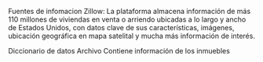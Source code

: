 Fuentes de infomacion
Zillow: 
La plataforma almacena información de más 110 millones de viviendas en venta o arriendo ubicadas a lo largo y ancho de Estados Unidos, con datos clave de sus características, imágenes, ubicación geográfica en mapa satelital y mucha más información de interés.

Diccionario de datos
Archivo
Contiene información de los inmuebles
